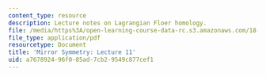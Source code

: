 ```yaml
---
content_type: resource
description: Lecture notes on Lagrangian Floer homology.
file: /media/https%3A/open-learning-course-data-rc.s3.amazonaws.com/18-969-topics-in-geometry-mirror-symmetry-spring-2009/a767892496f085ad7cb29549c877cef1_MIT18_969s09_lec11.pdf
file_type: application/pdf
resourcetype: Document
title: 'Mirror Symmetry: Lecture 11'
uid: a7678924-96f0-85ad-7cb2-9549c877cef1
---
```

